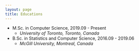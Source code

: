 ```yaml
---
layout: page
title: Educations
---
```

* M.Sc. in Computer Science, 2019.09 - Present
    * *University of Toronto, Toronto, Canada*
* B.Sc. in Statistics and Computer Science, 2016.09 - 2019.06
    * *McGill University, Montreal, Canada*
